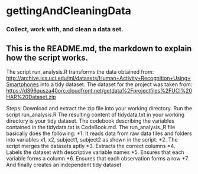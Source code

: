 gettingAndCleaningData
======================

### Collect, work with, and clean a data set.

## This is the README.md, the markdown to explain how the script works.

The script run_analysis.R transforms the data obtained from: 
http://archive.ics.uci.edu/ml/datasets/Human+Activity+Recognition+Using+Smartphones 
into a tidy dataset.
The dataset for the project was taken from:
https://d396qusza40orc.cloudfront.net/getdata%2Fprojectfiles%2FUCI%20HAR%20Dataset.zip 

Steps:
Download and extract the zip file into your working directory.
Run the script run_analysis.R 
The resulting content of tidydata.txt in your working directory is your tidy dataset.
The codebook describing the variables contained in the tidydata.txt is CodeBook.md.
The run_analysis.,R file basically does the following:
*1.	It reads data from raw data files and folders into variables x1, x2, subject1, subject2 as shown in the script.
*2.	The script merges the datasets aptly
*3.	Extracts the correct columns
*4.	Labels the dataset with descriptive variable names
*5.	Ensures that each variable forms a column
*6.	Ensures that each observation forms a row
*7.	And finally creates an independent tidy dataset


